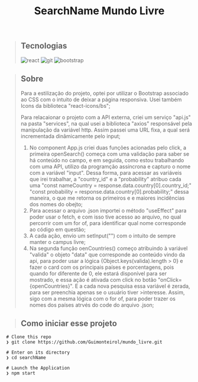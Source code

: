 <h1 align="center">SearchName Mundo Livre</h1>
</br>

> ## Tecnologias
> <img alt="react" src="https://img.shields.io/badge/React-20232A?style=for-the-badge&logo=react&logoColor=61DAFB" />
> <img alt="git" src="https://img.shields.io/badge/Git-F05032?style=for-the-badge&logo=git&logoColor=white" />
> <img alt="bootstrap" src="https://img.shields.io/badge/Bootstrap-563D7C?style=for-the-badge&logo=bootstrap&logoColor=white" />


> ## Sobre
>Para a estilização do projeto, optei por utilizar o Bootstrap associado ao CSS com o intuito de deixar a página responsiva.
>Usei também Icons da biblioteca "react-icons/bs";
>
>Para relacaionar o projeto com a API externa, criei um serviço "api.js" na pasta "services", na qual usei a biblioteca "axios" responsável
>pela manipulação da variável http. Assim passei uma URL fixa, a qual será incrementada dinâmicamente pelo input;
>
>1. No component App.js criei duas funções acionadas pelo click, a primeira openSearch() começa com uma validação para saber se há conteúdo no campo,
>e em seguida, como estou trabalhando com uma API, utilizo da programção assíncrona e capturo o nome com a variável "input". Dessa forma, para acessar
>as variáveis que irei trabalhar, a "country_id" e a "probability" atribuo cada uma "const nameCountry = response.data.country[0].country_id;"
>"const probability = response.data.country[0].probability;" dessa maneira, o que me retorna os primeiros e e maiores incidências dos nomes do obejto;
>2. Para acessar o arquivo .json importei o método "useEffect" para poder usar o fetch, e com isso tive acesso ao arquivo, no qual percorrir com um for of,
>para identificar qual nome corresponde ao código em questão;
>3. A cada ação, envio um setInput("") com o intuito de sempre manter o campus livre;
>4. Na segunda função oenCountries() começo atribuindo à variável "valida" o objeto "data" que corresponde ao conteúdo vindo da api, para poder usar a lógica
> {Object.keys(valida).length > 0} e fazer o card com os principais países e porcentagens, pois quando for diferente de 0, ele estará disponível para ser mostrado,
> e essa ação é ativada com click no botão "onClick={openCountries}". E a cada nova pesquisa essa variável é zerada, para ser preenchia apenas se o usuário tiver >interesse.
> Assim, sigo com a mesma lógica com o for of, para poder trazer os nomes dos países atrvés do code do arquivo .json;
 
> ## Como iniciar esse projeto

    # Clone this repo
    ❯ git clone https://github.com/Guimonteirol/mundo_livre.git

    # Enter on its directory
    ❯ cd searchName

    # Launch the Application    
    ❯ npm start
